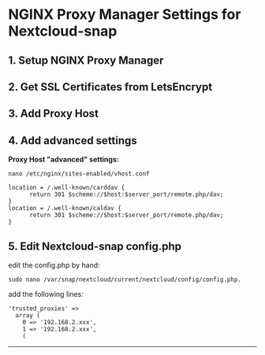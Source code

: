 # NGINX Proxy Manager Settings for Nextcloud-snap

## 1. Setup NGINX Proxy Manager
## 2. Get SSL Certificates from LetsEncrypt
## 3. Add Proxy Host
## 4. Add advanced settings

**Proxy Host "advanced" settings:**

```
nano /etc/nginx/sites-enabled/vhost.conf

location = /.well-known/carddav {
      return 301 $scheme://$host:$server_port/remote.php/dav;
}
location = /.well-known/caldav {
      return 301 $scheme://$host:$server_port/remote.php/dav;
}
```
## 5. Edit Nextcloud-snap config.php

edit the config.php by hand:

```
sudo nano /var/snap/nextcloud/current/nextcloud/config/config.php. 
```
add the following lines:

```
'trusted_proxies' => 
  array (
    0 => '192.168.2.xxx',
    1 => '192.168.2.xxx',
    (
```
----
